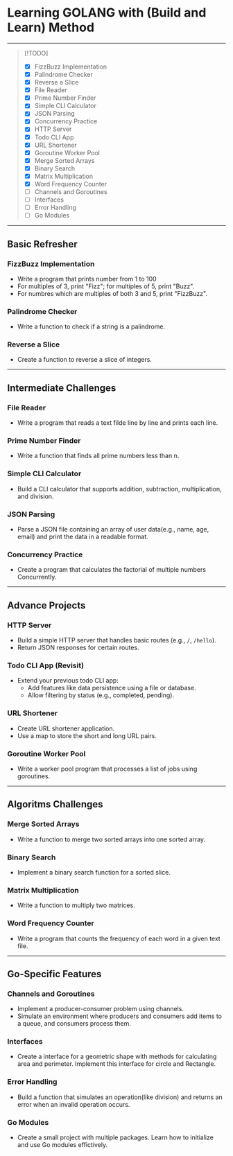 # Learning GOLANG with (Build and Learn) Method

---

> [!TODO]
>
> - [x] FizzBuzz Implementation
> - [x] Palindrome Checker
> - [x] Reverse a Slice
> - [x] File Reader
> - [x] Prime Number Finder
> - [x] Simple CLI Calculator
> - [x] JSON Parsing
> - [x] Concurrency Practice
> - [x] HTTP Server
> - [x] Todo CLI App
> - [x] URL Shortener
> - [x] Goroutine Worker Pool
> - [x] Merge Sorted Arrays
> - [x] Binary Search
> - [x] Matrix Multiplication
> - [x] Word Frequency Counter
> - [ ] Channels and Goroutines
> - [ ] Interfaces
> - [ ] Error Handling
> - [ ] Go Modules

---

## Basic Refresher

### FizzBuzz Implementation

- Write a program that prints number from 1 to 100
- For multiples of 3, print "Fizz"; for multiples of 5, print "Buzz".
- For numbres which are multiples of both 3 and 5, print "FizzBuzz".

### Palindrome Checker

- Write a function to check if a string is a palindrome.

### Reverse a Slice

- Create a function to reverse a slice of integers.

---

## Intermediate Challenges

### File Reader

- Write a program that reads a text filde line by line and prints each line.

### Prime Number Finder

- Write a function that finds all prime numbers less than n.

### Simple CLI Calculator

- Build a CLI calculator that supports addition, subtraction, multiplication, and division.

### JSON Parsing

- Parse a JSON file containing an array of user data(e.g., name, age, email) and print the data in a readable format.

### Concurrency Practice

- Create a program that calculates the factorial of multiple numbers Concurrently.

---

## Advance Projects

### HTTP Server

- Build a simple HTTP server that handles basic routes (e.g., `/`, `/hello`).
- Return JSON responses for certain routes.

### Todo CLI App (Revisit)

- Extend your previous todo CLI app:
  - Add features like data persistence using a file or database.
  - Allow filtering by status (e.g., completed, pending).

### URL Shortener

- Create URL shortener application.
- Use a map to store the short and long URL pairs.

### Goroutine Worker Pool

- Write a worker pool program that processes a list of jobs using goroutines.

---

## Algoritms Challenges

### Merge Sorted Arrays

- Write a function to merge two sorted arrays into one sorted array.

### Binary Search

- Implement a binary search function for a sorted slice.

### Matrix Multiplication

- Write a function to multiply two matrices.

### Word Frequency Counter

- Write a program that counts the frequency of each word in a given text file.

---

## Go-Specific Features

### Channels and Goroutines

- Implement a producer-consumer problem using channels.
- Simulate an environment where producers and consumers add items to a queue, and consumers process them.

### Interfaces

- Create a interface for a geometric shape with methods for calculating area and perimeter. Implement this interface for circle and Rectangle.

### Error Handling

- Build a function that simulates an operation(like division) and returns an error when an invalid operation occurs.

### Go Modules

- Create a small project with multiple packages. Learn how to initialize and use Go modules effictively.
